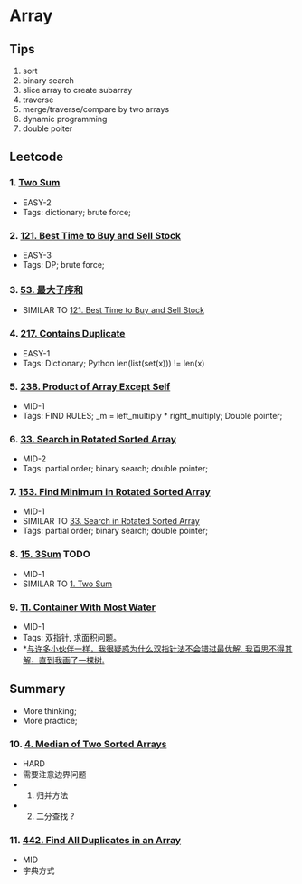 # Array

## Tips
1. sort
2. binary search
3. slice array to create subarray
4. traverse
5. merge/traverse/compare by two arrays
6. dynamic programming
7. double poiter

## Leetcode
### 1. [Two Sum](https://leetcode.com/problems/two-sum/) 

- EASY-2
- Tags: dictionary; brute force;

### 2. [121. Best Time to Buy and Sell Stock](https://leetcode.com/problems/best-time-to-buy-and-sell-stock/)

- EASY-3
- Tags: DP; brute force;

### 3. [53. 最大子序和](https://leetcode-cn.com/problems/maximum-subarray/)
- SIMILAR TO [121. Best Time to Buy and Sell Stock](https://leetcode.com/problems/best-time-to-buy-and-sell-stock/)

### 4. [217. Contains Duplicate](https://leetcode-cn.com/problems/contains-duplicate/)

- EASY-1
- Tags: Dictionary; Python len(list(set(x))) != len(x)

### 5. [238. Product of Array Except Self](https://leetcode-cn.com/problems/product-of-array-except-self/)

- MID-1
- Tags: FIND RULES; _m = left_multiply * right_multiply; Double pointer;

### 6. [33. Search in Rotated Sorted Array](https://leetcode-cn.com/problems/search-in-rotated-sorted-array/)

- MID-2
- Tags: partial order; binary search; double pointer;

### 7. [153. Find Minimum in Rotated Sorted Array](https://leetcode-cn.com/problems/find-minimum-in-rotated-sorted-array/)

- MID-1
- SIMILAR TO [33. Search in Rotated Sorted Array](https://leetcode-cn.com/problems/search-in-rotated-sorted-array/)
- Tags: partial order; binary search; double pointer;

### 8. [15. 3Sum](https://leetcode-cn.com/problems/3sum/) TODO

- MID-1
- SIMILAR TO [1. Two Sum](https://leetcode-cn.com/problems/two-sum/)

### 9. [11. Container With Most Water](https://leetcode-cn.com/problems/container-with-most-water/)

- MID-1
- Tags: 双指针, 求面积问题。
- *[与许多小伙伴一样，我很疑惑为什么双指针法不会错过最优解.
我百思不得其解，直到我画了一棵树.](https://leetcode-cn.com/problems/container-with-most-water/solution/zhi-guan-de-shuang-zhi-zhen-fa-jie-shi-by-na-kong/)

## Summary
- More thinking;
- More practice;

### 10. [4. Median of Two Sorted Arrays](https://leetcode-cn.com/problems/median-of-two-sorted-arrays/)
- HARD
- 需要注意边界问题
- 1. 归并方法
- 2. 二分查找 ?

### 11. [442. Find All Duplicates in an Array](https://leetcode-cn.com/problems/find-all-duplicates-in-an-array/)
- MID
- 字典方式

